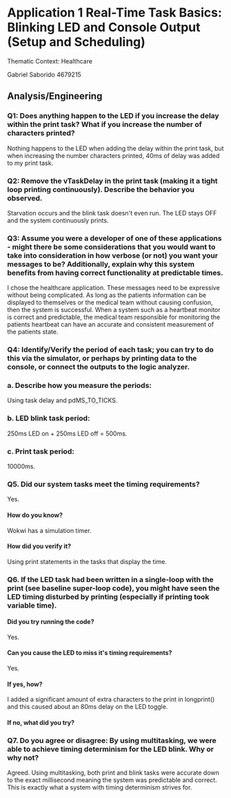 
# Application 1 Real-Time Task Basics:  Blinking LED and Console Output (Setup and Scheduling)

Thematic Context: Healthcare

Gabriel Saborido  4679215

## Analysis/Engineering

### Q1: Does anything happen to the LED if you increase the delay within the print task? What if you increase the number of characters printed? 

Nothing happens to the LED when adding the delay within the print task, but when increasing the number characters printed, 40ms of delay was added to my print task.

### Q2: Remove the vTaskDelay in the print task (making it a tight loop printing continuously). Describe the behavior you observed.

Starvation occurs and the blink task doesn't even run. The LED stays OFF and the system continuously prints.

### Q3: Assume you were a developer of one of these applications - might there be some considerations that you would want to take into consideration in how verbose (or not) you want your messages to be? Additionally, explain why this system benefits from having correct functionality at predictable times.

I chose the healthcare application. These messages need to be expressive without being complicated. As long as the patients information can be displayed to themselves or the medical team without causing confusion, then the system is successful. When a system such as a heartbeat monitor is correct and predictable, the medical team responsible for monitoring the patients heartbeat can have an accurate and consistent measurement of the patients state.

### Q4: Identify/Verify the period of each task; you can try to do this via the simulator, or perhaps by printing data to the console, or connect the outputs to the logic analyzer.

### a. Describe how you measure the periods:

Using task delay and pdMS_TO_TICKS.

### b. LED blink task period:

250ms LED on + 250ms LED off = 500ms.

### c. Print task period:

10000ms.

### Q5. Did our system tasks meet the timing requirements?

Yes.

#### How do you know?

Wokwi has a simulation timer.

#### How did you verify it?

Using print statements in the tasks that display the time.

### Q6. If the LED task had been written in a single-loop with the print (see baseline super-loop code), you might have seen the LED timing disturbed by printing (especially if printing took variable time).

#### Did you try running the code?

Yes.

#### Can you cause the LED to miss it's timing requirements?

Yes.

#### If yes, how?

I added a significant amount of extra characters to the print in longprint() and this caused about an 80ms delay on the LED toggle.

#### If no, what did you try?

### Q7. Do you agree or disagree: By using multitasking, we were able to achieve timing determinism for the LED blink. Why or why not?

Agreed. Using multitasking, both print and blink tasks were accurate down to the exact millisecond meaning the system was predictable and correct. This is exactly what a system with timing determinism strives for.
